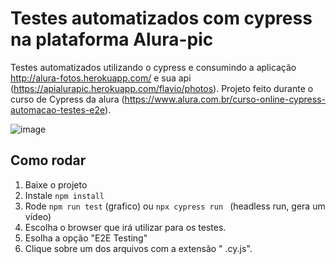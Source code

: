 # Testes automatizados com cypress na plataforma Alura-pic
Testes automatizados utilizando o cypress e consumindo a aplicação http://alura-fotos.herokuapp.com/ e sua api (https://apialurapic.herokuapp.com/flavio/photos). Projeto feito durante o curso de Cypress da alura (https://www.alura.com.br/curso-online-cypress-automacao-testes-e2e).


![image](https://user-images.githubusercontent.com/30128774/209694888-696d34c5-75e9-44b3-94ed-3e6067e40c6c.png)



## Como rodar
1. Baixe o projeto
2. Instale `npm install `
3. Rode `npm run test` (grafico) ou `npx cypress run ` (headless run, gera um vídeo)
4. Escolha o browser que irá utilizar para os testes.
5. Esolha a opção "E2E Testing"
6. Clique sobre um dos arquivos com a extensão " .cy.js".



